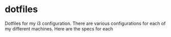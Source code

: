 # dotfiles

Dotfiles for my i3 configuration. There are various configurations
for each of my different machines. Here are the specs for each

